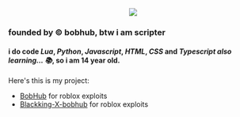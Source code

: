 <div align="center">
  <a href="https://discord.com/users/1206898107258773518"><img src="https://lanyard.cnrad.dev/api/1206898107258773518"></a>
</div>

### founded by © bobhub, btw i am scripter
#### i do code _Lua_, _Python_, _Javascript_, _HTML_, _CSS_ and _Typescript also learning... 📚_, so i am 14 year old.
Here's this is my project:
- [BobHub](https://github.com/notzanocoddz4/BobHub) for roblox exploits
- [Blackking-X-bobhub](https://github.com/Blackking-X-bobhub) for roblox exploits
